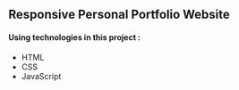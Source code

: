 ## Responsive Personal Portfolio Website
#### Using technologies in this project :
* HTML
* CSS
* JavaScript
